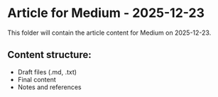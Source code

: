 # Article for Medium - 2025-12-23

This folder will contain the article content for Medium on 2025-12-23.

## Content structure:
- Draft files (.md, .txt)
- Final content
- Notes and references
